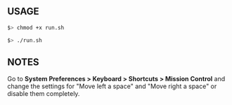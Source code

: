 
## USAGE

```bash
$> chmod +x run.sh
```
```bash
$> ./run.sh
```

## NOTES 

Go to 
**System Preferences > Keyboard > Shortcuts > Mission Control** 
and change the settings for "Move left a space" and "Move right a space" or disable them completely.

